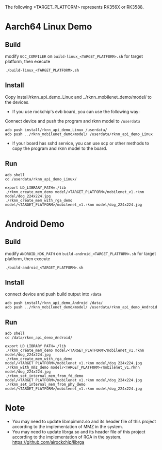 The following <TARGET_PLATFORM> represents RK356X or RK3588.
# Aarch64 Linux Demo
## Build

modify `GCC_COMPILER` on `build-linux_<TARGET_PLATFORM>.sh` for target platform, then execute

```
./build-linux_<TARGET_PLATFORM>.sh
```

## Install

Copy install/rknn_api_demo_Linux and ../rknn_mobilenet_demo/model/ to the devices.

- If you use rockchip's evb board, you can use the following way:

Connect device and push the program and rknn model to `/userdata`

```
adb push install/rknn_api_demo_Linux /userdata/
adb push ../rknn_mobilenet_demo/model/ /userdata/rknn_api_demo_Linux
```

- If your board has sshd service, you can use scp or other methods to copy the program and rknn model to the board.

## Run

```
adb shell
cd /userdata/rknn_api_demo_Linux/
```

```
export LD_LIBRARY_PATH=./lib
./rknn_create_mem_demo model/<TARGET_PLATFORM>/mobilenet_v1.rknn model/dog_224x224.jpg
./rknn_create_mem_with_rga_demo model/<TARGET_PLATFORM>/mobilenet_v1.rknn model/dog_224x224.jpg
```

# Android Demo
## Build

modify `ANDROID_NDK_PATH` on `build-android_<TARGET_PLATFORM>.sh` for target platform, then execute

```
./build-android_<TARGET_PLATFORM>.sh
```

## Install

connect device and push build output into `/data`

```
adb push install/rknn_api_demo_Android /data/
adb push ../rknn_mobilenet_demo/model/ /userdata/rknn_api_demo_Android
```

## Run

```
adb shell
cd /data/rknn_api_demo_Android/
```

```
export LD_LIBRARY_PATH=./lib
./rknn_create_mem_demo model/<TARGET_PLATFORM>/mobilenet_v1.rknn model/dog_224x224.jpg
./rknn_create_mem_with_rga_demo model/<TARGET_PLATFORM>/mobilenet_v1.rknn model/dog_224x224.jpg
./rknn_with_mmz_demo model/<TARGET_PLATFORM>/mobilenet_v1.rknn model/dog_224x224.jpg
./rknn_set_internal_mem_from_fd_demo model/<TARGET_PLATFORM>/mobilenet_v1.rknn model/dog_224x224.jpg
./rknn_set_internal_mem_from_phy_demo model/<TARGET_PLATFORM>/mobilenet_v1.rknn model/dog_224x224.jpg
```

# Note
 - You may need to update libmpimmz.so and its header file of this project according to the implementation of MMZ in the system.
 - You may need to update librga.so and its header file of this project according to the implementation of RGA in the system. https://github.com/airockchip/librga